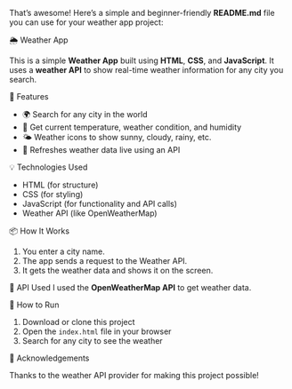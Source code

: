 That’s awesome! Here’s a simple and beginner-friendly **README.md** file you can use for your weather app project:



 🌦️ Weather App

This is a simple **Weather App** built using **HTML**, **CSS**, and **JavaScript**. It uses a **weather API** to show real-time weather information for any city you search.

🔧 Features

- 🌍 Search for any city in the world  
- 📡 Get current temperature, weather condition, and humidity  
- 🌤️ Weather icons to show sunny, cloudy, rainy, etc.  
- 🔄 Refreshes weather data live using an API

 💡 Technologies Used

- HTML (for structure)  
- CSS (for styling)  
- JavaScript (for functionality and API calls)  
- Weather API (like OpenWeatherMap)

📦 How It Works

1. You enter a city name.
2. The app sends a request to the Weather API.
3. It gets the weather data and shows it on the screen.

 🔑 API Used
I used the **OpenWeatherMap API** to get weather data.

 🚀 How to Run

1. Download or clone this project  
2. Open the `index.html` file in your browser  
3. Search for any city to see the weather

🙌 Acknowledgements

Thanks to the weather API provider for making this project possible!

